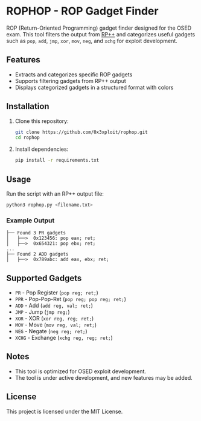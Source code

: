 # ROPHOP - ROP Gadget Finder

ROP (Return-Oriented Programming) gadget finder designed for the OSED exam. This tool filters the output from [RP++](https://github.com/0vercl0k/rp) and categorizes useful gadgets such as `pop`, `add`, `jmp`, `xor`, `mov`, `neg`, and `xchg` for exploit development.

## Features
- Extracts and categorizes specific ROP gadgets
- Supports filtering gadgets from RP++ output
- Displays categorized gadgets in a structured format with colors

## Installation

1. Clone this repository:
   ```bash
   git clone https://github.com/0x3xploit/rophop.git
   cd rophop
   ```

2. Install dependencies:
   ```bash
   pip install -r requirements.txt
   ```

## Usage

Run the script with an RP++ output file:
```bash
python3 rophop.py <filename.txt>
```

### Example Output
```
├── Found 3 PR gadgets
│   ├──>  0x123456: pop eax; ret;
│   ├──>  0x654321: pop ebx; ret;
...
├── Found 2 ADD gadgets
│   ├──>  0x789abc: add eax, ebx; ret;
```

## Supported Gadgets
- `PR`  - Pop Register (`pop reg; ret;`)
- `PPR` - Pop-Pop-Ret (`pop reg; pop reg; ret;`)
- `ADD` - Add (`add reg, val; ret;`)
- `JMP` - Jump (`jmp reg;`)
- `XOR` - XOR (`xor reg, reg; ret;`)
- `MOV` - Move (`mov reg, val; ret;`)
- `NEG` - Negate (`neg reg; ret;`)
- `XCHG` - Exchange (`xchg reg, reg; ret;`)

## Notes
- This tool is optimized for OSED exploit development.
- The tool is under active development, and new features may be added.

## License
This project is licensed under the MIT License.

